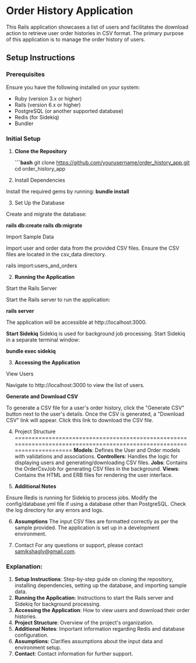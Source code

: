 # Order History Application

This Rails application showcases a list of users and facilitates the download action to retrieve user order histories in CSV format. The primary purpose of this application is to manage the order history of users.

## Setup Instructions

### Prerequisites

Ensure you have the following installed on your system:
- Ruby (version 3.x or higher)
- Rails (version 6.x or higher)
- PostgreSQL (or another supported database)
- Redis (for Sidekiq)
- Bundler

### Initial Setup

1. **Clone the Repository**

   **```bash**
   git clone https://github.com/yourusername/order_history_app.git
   cd order_history_app
2. Install Dependencies

Install the required gems by running:
**bundle install**

3. Set Up the Database

Create and migrate the database:

**rails db:create
rails db:migrate**

 Import Sample Data

Import user and order data from the provided CSV files. Ensure the CSV files are located in the csv_data directory.

rails import:users_and_orders

2. **Running the Application**

Start the Rails Server

Start the Rails server to run the application:

**rails server**

The application will be accessible at http://localhost:3000.

**Start Sidekiq**
Sidekiq is used for background job processing. Start Sidekiq in a separate terminal window:

**bundle exec sidekiq**

3. **Accessing the Application**

View Users

Navigate to http://localhost:3000 to view the list of users.

**Generate and Download CSV**

To generate a CSV file for a user's order history, click the "Generate CSV" button next to the user's details.
Once the CSV is generated, a "Download CSV" link will appear. Click this link to download the CSV file.

4. Project Structure
=======================================================================================================================
**Models**: Defines the User and Order models with validations and associations.
**Controllers**: Handles the logic for displaying users and generating/downloading CSV files.
**Jobs**: Contains the OrderCsvJob for generating CSV files in the background.
**Views**: Contains the HTML and ERB files for rendering the user interface.

5. **Additional Notes**

Ensure Redis is running for Sidekiq to process jobs.
Modify the config/database.yml file if using a database other than PostgreSQL.
Check the log directory for any errors and logs.

6. **Assumptions**
The input CSV files are formatted correctly as per the sample provided.
The application is set up in a development environment.

7. Contact
For any questions or support, please contact samikshaglv@gmail.com.

### Explanation:
1. **Setup Instructions**: Step-by-step guide on cloning the repository, installing dependencies, setting up the database, and importing sample data.
2. **Running the Application**: Instructions to start the Rails server and Sidekiq for background processing.
3. **Accessing the Application**: How to view users and download their order histories.
4. **Project Structure**: Overview of the project's organization.
5. **Additional Notes**: Important information regarding Redis and database configuration.
6. **Assumptions**: Clarifies assumptions about the input data and environment setup.
7. **Contact**: Contact information for further support.


